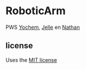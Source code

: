 # RoboticArm
PWS [Yochem](@yochem), [Jelle](@jelle641) en [Nathan](@NathGui)


## license
Uses the [MIT license](https://www.github.com/yochem/roboticarm/blob/master/LICENSE)
